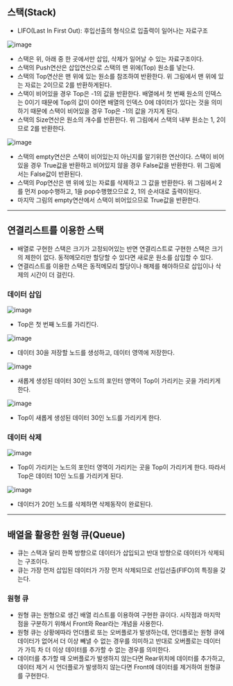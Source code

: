 ## 스택(Stack)
 + LIFO(Last In First Out): 후입선출의 형식으로 입출력이 일어나는 자료구조

![image](https://user-images.githubusercontent.com/38236367/144990537-3086c0f7-d6fd-43bc-bc49-fe8454803cd2.png)
 + 스택은 위, 아래 중 한 곳에서만 삽입, 삭제가 일어날 수 있는 자료구조이다.
 + 스택의 Push연산은 삽입연산으로 스택의 맨 위에(Top) 원소를 넣는다.
 + 스택의 Top연산은 맨 위에 있는 원소를 참조하여 반환한다. 위 그림에서 맨 위에 있는 자료는 2이므로 2를 반환하게된다.
 + 스택이 비어있을 경우 Top은 -1의 값을 반환한다. 배열에서 첫 번째 원소의 인덱스는 0이기 때문에 Top의 값이 0이면 배열의 인덱스 0에 데이터가 있다는 것을 의미하기 때문에 스택이 비어있을 경우 Top은 -1의 값을 가지게 된다.
 + 스택의 Size연산은 원소의 개수를 반환한다. 위 그림에서 스택의 내부 원소는 1, 2이므로 2를 반환한다.

![image](https://user-images.githubusercontent.com/38236367/144991395-986b5cd1-d546-490d-84bc-cb16bc4d70a0.png)
 + 스택의 empty연산은 스택이 비어있는지 아닌지를 알기위한 연산이다. 스택이 비어있을 경우 True값을 반환하고 비어있지 않을 경우 False값을 반환한다. 위 그림에서는 False값이 반환된다.
 + 스택의 Pop연산은 맨 위에 있는 자료를 삭제하고 그 값을 반환한다. 위 그림에서 2를 먼저 pop수행하고, 1을 pop수행했으므로 2, 1의 순서대로 출력이된다.
 + 마지막 그림의 empty연산에서 스택이 비어있으므로 True값을 반환한다. 

---

## 연결리스트를 이용한 스택
 + 배열로 구현한 스택은 크기가 고정되어있는 반면 연결리스트로 구현한 스택은 크기의 제한이 없다. 동적메모리만 할당할 수 있다면 새로운 원소를 삽입할 수 있다.
 + 연결리스트를 이용한 스택은 동적메모리 할당이나 해제를 해야하므로 삽입이나 삭제의 시간이 더 걸린다.


### 데이터 삽입
![image](https://user-images.githubusercontent.com/38236367/144992151-387497d2-e480-4e20-bff8-81be31b88d8a.png)
 + Top은 첫 번째 노드를 가리킨다.

![image](https://user-images.githubusercontent.com/38236367/144992322-3922ab3c-5ac2-44d6-b04a-93543c11ff2b.png)
 + 데이터 30을 저장할 노드를 생성하고, 데이터 영역에 저장한다.

![image](https://user-images.githubusercontent.com/38236367/144993527-a017e30c-2bf1-4e58-b362-ef027ae85f9a.png)
 + 새롭게 생성된 데이터 30인 노드의 포인터 영역이 Top이 가리키는 곳을 가리키게 한다.

![image](https://user-images.githubusercontent.com/38236367/144994187-3da94591-98b9-47a9-af65-bb8c2c0e1435.png)
 + Top이 새롭게 생성된 데이터 30인 노드를 가리키게 한다.

### 데이터 삭제
![image](https://user-images.githubusercontent.com/38236367/144994251-834aad4f-81fc-461b-9d84-843d680aa577.png)
 + Top이 가리키는 노드의 포인터 영역이 가리키는 곳을 Top이 가리키게 한다. 따라서 Top은 데이터 10인 노드를 가리키게 된다.

![image](https://user-images.githubusercontent.com/38236367/144994347-315bf871-1c94-49b9-a5c6-a65d6243af29.png)
 + 데이터가 20인 노드를 삭제하면 삭제동작이 완료된다.

---

## 배열을 활용한 원형 큐(Queue)
 + 큐는 스택과 달리 한쪽 방향으로 데이터가 삽입되고 반대 방향으로 데이터가 삭제되는 구조이다.
 + 큐는 가장 먼저 삽입된 데이터가 가장 먼저 삭제되므로 선입선출(FIFO)의 특징을 갖는다.

### 원형 큐
 + 원형 큐는 원형으로 생긴 배열 리스트를 이용하여 구현한 큐이다. 시작점과 마지막점을 구분하기 위해서 Front와 Rear라는 개념을 사용한다.
 + 원형 큐는 상황에따라 언더플로 또는 오버플로가 발생하는데, 언더플로는 원형 큐에 데이터가 없어서 더 이상 빼낼 수 없는 경우를 의미하고 반대로 오버플로는 데이터가 가득 차 더 이상 데이터를 추가할 수 없는 경우를 의미한다.
 + 데이터를 추가할 때 오버플로가 발생하지 않는다면 Rear위치에 데이터를 추가하고, 데이터 제거 시 언더플로가 발생하지 않는다면 Front에 데이터를 제거하여 원형큐를 구현한다.
